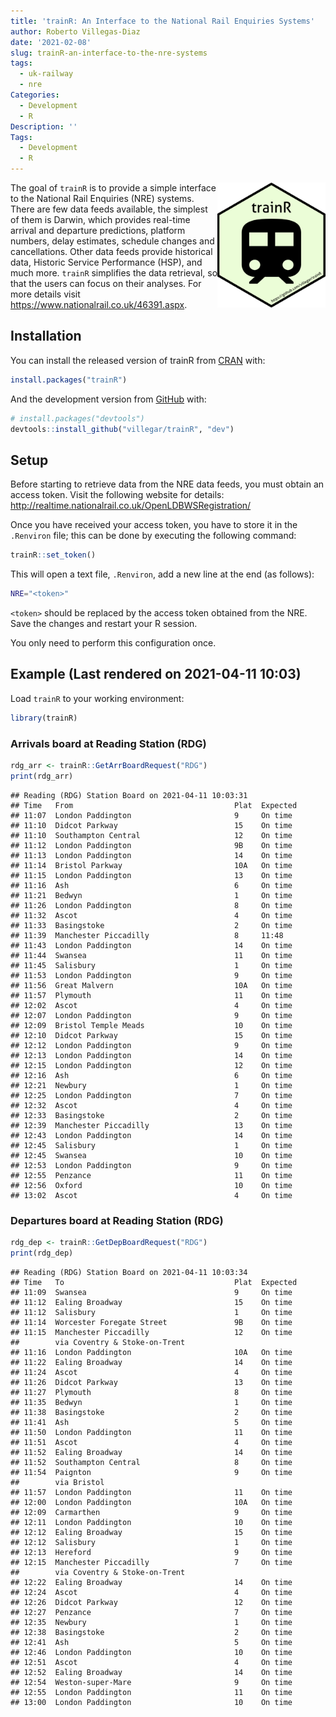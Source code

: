 ```yaml
---
title: 'trainR: An Interface to the National Rail Enquiries Systems'
author: Roberto Villegas-Diaz
date: '2021-02-08'
slug: trainR-an-interface-to-the-nre-systems
tags:
  - uk-railway
  - nre
Categories:
  - Development
  - R
Description: ''
Tags:
  - Development
  - R
---
```


<img src="https://raw.githubusercontent.com/villegar/trainR/main/inst/images/logo.png" alt="logo" align="right" height=200px/>

The goal of `trainR` is to provide a simple interface to the 
National Rail Enquiries (NRE) systems. There are few data feeds 
available, the simplest of them is Darwin, which provides real-time 
arrival and departure predictions, platform numbers, delay estimates, 
schedule changes and cancellations. Other data feeds provide historical 
data, Historic Service Performance (HSP), and much more. `trainR` 
simplifies the data retrieval, so that the users can focus on their 
analyses. For more details visit 
https://www.nationalrail.co.uk/46391.aspx.

## Installation

You can install the released version of trainR from [CRAN](https://CRAN.R-project.org) with:

``` r
install.packages("trainR")
```

And the development version from [GitHub](https://github.com/) with:

``` r
# install.packages("devtools")
devtools::install_github("villegar/trainR", "dev")
```

## Setup
Before starting to retrieve data from the NRE data feeds, you must obtain an access token. 
Visit the following website for details: http://realtime.nationalrail.co.uk/OpenLDBWSRegistration/

Once you have received your access token, you have to store it in the `.Renviron` file; this can be 
done by executing the following command:


```r
trainR::set_token()
```

This will open a text file, `.Renviron`, add a new line at the end (as follows):

```bash
NRE="<token>"
```

`<token>` should be replaced by the access token obtained from the NRE. Save the changes and restart 
your R session.

You only need to perform this configuration once.

## Example (Last rendered on 2021-04-11 10:03)

Load `trainR` to your working environment:

```r
library(trainR)
```

### Arrivals board at Reading Station (RDG)


```r
rdg_arr <- trainR::GetArrBoardRequest("RDG")
print(rdg_arr)
```

```
## Reading (RDG) Station Board on 2021-04-11 10:03:31
## Time   From                                    Plat  Expected
## 11:07  London Paddington                       9     On time
## 11:10  Didcot Parkway                          15    On time
## 11:10  Southampton Central                     12    On time
## 11:12  London Paddington                       9B    On time
## 11:13  London Paddington                       14    On time
## 11:14  Bristol Parkway                         10A   On time
## 11:15  London Paddington                       13    On time
## 11:16  Ash                                     6     On time
## 11:21  Bedwyn                                  1     On time
## 11:26  London Paddington                       8     On time
## 11:32  Ascot                                   4     On time
## 11:33  Basingstoke                             2     On time
## 11:39  Manchester Piccadilly                   8     11:48
## 11:43  London Paddington                       14    On time
## 11:44  Swansea                                 11    On time
## 11:45  Salisbury                               1     On time
## 11:53  London Paddington                       9     On time
## 11:56  Great Malvern                           10A   On time
## 11:57  Plymouth                                11    On time
## 12:02  Ascot                                   4     On time
## 12:07  London Paddington                       9     On time
## 12:09  Bristol Temple Meads                    10    On time
## 12:10  Didcot Parkway                          15    On time
## 12:12  London Paddington                       9     On time
## 12:13  London Paddington                       14    On time
## 12:15  London Paddington                       12    On time
## 12:16  Ash                                     6     On time
## 12:21  Newbury                                 1     On time
## 12:25  London Paddington                       7     On time
## 12:32  Ascot                                   4     On time
## 12:33  Basingstoke                             2     On time
## 12:39  Manchester Piccadilly                   13    On time
## 12:43  London Paddington                       14    On time
## 12:45  Salisbury                               1     On time
## 12:45  Swansea                                 10    On time
## 12:53  London Paddington                       9     On time
## 12:55  Penzance                                11    On time
## 12:56  Oxford                                  10    On time
## 13:02  Ascot                                   4     On time
```

### Departures board at Reading Station (RDG)


```r
rdg_dep <- trainR::GetDepBoardRequest("RDG")
print(rdg_dep)
```

```
## Reading (RDG) Station Board on 2021-04-11 10:03:34
## Time   To                                      Plat  Expected
## 11:09  Swansea                                 9     On time
## 11:12  Ealing Broadway                         15    On time
## 11:12  Salisbury                               1     On time
## 11:14  Worcester Foregate Street               9B    On time
## 11:15  Manchester Piccadilly                   12    On time
##        via Coventry & Stoke-on-Trent           
## 11:16  London Paddington                       10A   On time
## 11:22  Ealing Broadway                         14    On time
## 11:24  Ascot                                   4     On time
## 11:26  Didcot Parkway                          13    On time
## 11:27  Plymouth                                8     On time
## 11:35  Bedwyn                                  1     On time
## 11:38  Basingstoke                             2     On time
## 11:41  Ash                                     5     On time
## 11:50  London Paddington                       11    On time
## 11:51  Ascot                                   4     On time
## 11:52  Ealing Broadway                         14    On time
## 11:52  Southampton Central                     8     On time
## 11:54  Paignton                                9     On time
##        via Bristol                             
## 11:57  London Paddington                       11    On time
## 12:00  London Paddington                       10A   On time
## 12:09  Carmarthen                              9     On time
## 12:11  London Paddington                       10    On time
## 12:12  Ealing Broadway                         15    On time
## 12:12  Salisbury                               1     On time
## 12:13  Hereford                                9     On time
## 12:15  Manchester Piccadilly                   7     On time
##        via Coventry & Stoke-on-Trent           
## 12:22  Ealing Broadway                         14    On time
## 12:24  Ascot                                   4     On time
## 12:26  Didcot Parkway                          12    On time
## 12:27  Penzance                                7     On time
## 12:35  Newbury                                 1     On time
## 12:38  Basingstoke                             2     On time
## 12:41  Ash                                     5     On time
## 12:46  London Paddington                       10    On time
## 12:51  Ascot                                   4     On time
## 12:52  Ealing Broadway                         14    On time
## 12:54  Weston-super-Mare                       9     On time
## 12:55  London Paddington                       11    On time
## 13:00  London Paddington                       10    On time
```
